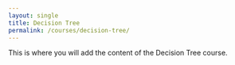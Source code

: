 ```yaml
---
layout: single
title: Decision Tree
permalink: /courses/decision-tree/
---
```


<p>This is where you will add the content of the Decision Tree course.</p>